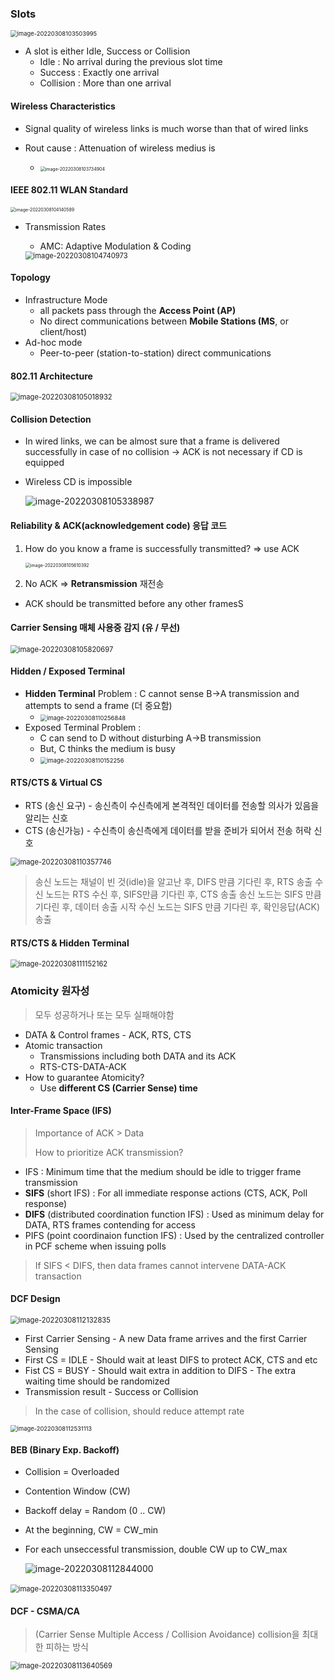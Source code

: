 ### Slots 

<img src="md-images/image-20220308103503995.png" alt="image-20220308103503995" style="zoom:67%;" />

* A slot is either Idle, Success or Collision
  * Idle : No arrival during the previous slot time
  * Success : Exactly one arrival
  * Collision : More than one arrival



#### Wireless Characteristics

* Signal quality of wireless links is much worse than that of wired links

* Rout cause : Attenuation of wireless medius is 
  *  <img src="md-images/image-20220308103734904.png" alt="image-20220308103734904" style="zoom:50%;" />



#### IEEE 802.11 WLAN Standard

<img src="md-images/image-20220308104140589.png" alt="image-20220308104140589" style="zoom: 50%;" />

* Transmission Rates

  * AMC: Adaptive Modulation & Coding

  <img src="md-images/image-20220308104740973.png" alt="image-20220308104740973" style="zoom: 80%;" />



#### Topology

* Infrastructure Mode
  * all packets pass through the **Access Point (AP)**
  * No direct communications between **Mobile Stations (MS**, or client/host)
* Ad-hoc mode
  * Peer-to-peer (station-to-station) direct communications

#### 802.11 Architecture

<img src="md-images/image-20220308105018932.png" alt="image-20220308105018932" style="zoom:80%;" />



#### Collision Detection

* In wired links, we can be almost sure that a frame is delivered successfully in case of no collision -> ACK is not necessary if CD is equipped

* Wireless CD is impossible

  ![image-20220308105338987](md-images/image-20220308105338987.png)

#### Reliability & ACK(acknowledgement code) 응답 코드

1. How do you know a frame is successfully transmitted? => use ACK

   <img src="md-images/image-20220308105610392.png" alt="image-20220308105610392" style="zoom: 50%;" />

2. No ACK => **Retransmission** 재전송

* ACK should be transmitted before any other framesS



#### Carrier Sensing 매체 사용중 감지 (유 / 무선)

<img src="md-images/image-20220308105820697.png" alt="image-20220308105820697" style="zoom:80%;" />

#### Hidden / Exposed Terminal

* **Hidden Terminal** Problem : C cannot sense B->A transmission and attempts to send a frame (더 중요함)
  * <img src="md-images/image-20220308110256848.png" alt="image-20220308110256848" style="zoom:67%;" />
* Exposed Terminal Problem : 
  * C can send to D without disturbing A->B transmission
  * But, C thinks the medium is busy
  * <img src="md-images/image-20220308110152256.png" alt="image-20220308110152256" style="zoom:67%;" />



#### RTS/CTS & Virtual CS

* RTS (송신 요구) \- 송신측이 수신측에게 본격적인 데이터를 전송할 의사가 있음을 알리는 신호
* CTS (송신가능) - 수신측이 송신측에게 데이터를 받을 준비가 되어서 전송 허락 신호

<img src="md-images/image-20220308110357746.png" alt="image-20220308110357746" style="zoom:80%;" />

> 송신 노드는 채널이 빈 것(idle)을 알고난 후, DIFS 만큼 기다린 후, RTS 송출
> 수신 노드는 RTS 수신 후, SIFS만큼 기다린 후, CTS 송출
> 송신 노드는 SIFS 만큼 기다린 후, 데이터 송출 시작
> 수신 노드는 SIFS 만큼 기다린 후, 확인응답(ACK) 송출

#### RTS/CTS & Hidden Terminal

<img src="md-images/image-20220308111152162.png" alt="image-20220308111152162" style="zoom:80%;" />



### Atomicity 원자성

> 모두 성공하거나 또는 모두 실패해야함

* DATA & Control frames - ACK, RTS, CTS
* Atomic transaction 
  * Transmissions including both DATA and its ACK
  * RTS-CTS-DATA-ACK
* How to guarantee Atomicity?
  * Use **different CS (Carrier Sense) time**



#### Inter-Frame Space (IFS)

> Importance of ACK > Data
>
> How to prioritize ACK transmission?

* IFS : Minimum time that the medium should be idle to trigger frame transmission
* **SIFS** (short IFS) : For all immediate response actions (CTS, ACK, Poll response)
* **DIFS** (distributed coordination function IFS) : Used as minimum delay for DATA, RTS frames contending for access
* PIFS (point coordinaion function IFS) : Used by the centralized controller in PCF scheme when issuing polls

> If SIFS < DIFS, then data frames cannot intervene DATA-ACK transaction



#### DCF Design

<img src="md-images/image-20220308112132835.png" alt="image-20220308112132835" style="zoom:80%;" />

* First Carrier Sensing - A new Data frame arrives and the first Carrier Sensing
* First CS = IDLE - Should wait at least DIFS to protect ACK, CTS and etc
* Fist CS = BUSY - Should wait extra in addition to DIFS 
                            - The extra waiting time should be randomized
* Transmission result - Success or Collision

> In the case of collision, should reduce attempt rate

<img src="md-images/image-20220308112531113.png" alt="image-20220308112531113" style="zoom:67%;" />



#### BEB (Binary Exp. Backoff)

* Collision = Overloaded

* Contention Window (CW)

* Backoff delay = Random (0 .. CW)

* At the beginning, CW = CW_min

* For each unseccessful transmission, double CW up to CW_max

  ![image-20220308112844000](md-images/image-20220308112844000.png)



​	<img src="md-images/image-20220308113350497.png" alt="image-20220308113350497" style="zoom:80%;" />



#### DCF - CSMA/CA

> (Carrier Sense Multiple Access / Collision Avoidance)
> collision을 최대한 피하는 방식

<img src="md-images/image-20220308113640569.png" alt="image-20220308113640569" style="zoom: 80%;" />